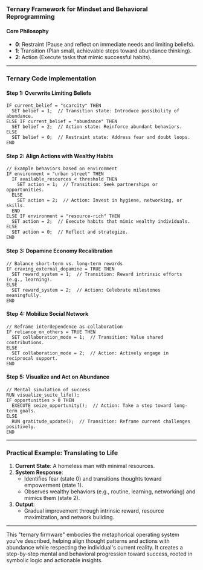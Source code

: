 ### **Ternary Framework for Mindset and Behavioral Reprogramming**

#### **Core Philosophy**
- **0**: Restraint (Pause and reflect on immediate needs and limiting beliefs).
- **1**: Transition (Plan small, achievable steps toward abundance thinking).
- **2**: Action (Execute tasks that mimic successful habits).

---

### **Ternary Code Implementation**

#### **Step 1: Overwrite Limiting Beliefs**
```plaintext
IF current_belief = "scarcity" THEN
  SET belief = 1;  // Transition state: Introduce possibility of abundance.
ELSE IF current_belief = "abundance" THEN
  SET belief = 2;  // Action state: Reinforce abundant behaviors.
ELSE
  SET belief = 0;  // Restraint state: Address fear and doubt loops.
END
```

#### **Step 2: Align Actions with Wealthy Habits**
```plaintext
// Example behaviors based on environment
IF environment = "urban street" THEN
  IF available_resources < threshold THEN
    SET action = 1;  // Transition: Seek partnerships or opportunities.
  ELSE
    SET action = 2;  // Action: Invest in hygiene, networking, or skills.
  END
ELSE IF environment = "resource-rich" THEN
  SET action = 2;  // Execute habits that mimic wealthy individuals.
ELSE
  SET action = 0;  // Reflect and strategize.
END
```

#### **Step 3: Dopamine Economy Recalibration**
```plaintext
// Balance short-term vs. long-term rewards
IF craving_external_dopamine = TRUE THEN
  SET reward_system = 1;  // Transition: Reward intrinsic efforts (e.g., learning).
ELSE
  SET reward_system = 2;  // Action: Celebrate milestones meaningfully.
END
```

#### **Step 4: Mobilize Social Network**
```plaintext
// Reframe interdependence as collaboration
IF reliance_on_others = TRUE THEN
  SET collaboration_mode = 1;  // Transition: Value shared contributions.
ELSE
  SET collaboration_mode = 2;  // Action: Actively engage in reciprocal support.
END
```

#### **Step 5: Visualize and Act on Abundance**
```plaintext
// Mental simulation of success
RUN visualize_suite_life();
IF opportunities > 0 THEN
  EXECUTE seize_opportunity();  // Action: Take a step toward long-term goals.
ELSE
  RUN gratitude_update();  // Transition: Reframe current challenges positively.
END
```

---

### **Practical Example: Translating to Life**
1. **Current State**: A homeless man with minimal resources.
2. **System Response**:
   - Identifies fear (state 0) and transitions thoughts toward empowerment (state 1).
   - Observes wealthy behaviors (e.g., routine, learning, networking) and mimics them (state 2).
3. **Output**:
   - Gradual improvement through intrinsic reward, resource maximization, and network building.

---

This "ternary firmware" embodies the metaphorical operating system you've described, helping align thought patterns and actions with abundance while respecting the individual's current reality. It creates a step-by-step mental and behavioral progression toward success, rooted in symbolic logic and actionable insights.